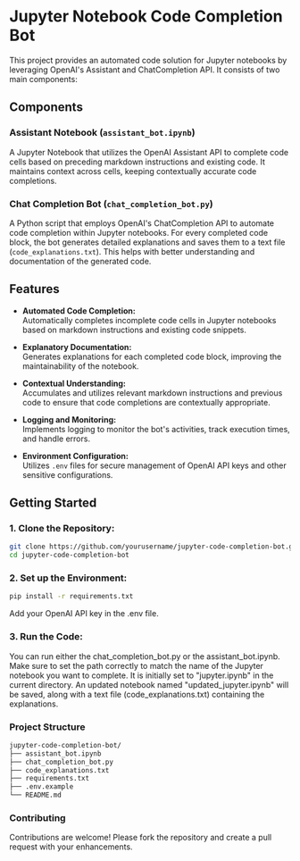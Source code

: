 # Jupyter Notebook Code Completion Bot

This project provides an automated code solution for Jupyter notebooks by leveraging OpenAI's Assistant and ChatCompletion API. It consists of two main components:

## Components

### Assistant Notebook (`assistant_bot.ipynb`)
A Jupyter Notebook that utilizes the OpenAI Assistant API to complete code cells based on preceding markdown instructions and existing code. It maintains context across cells, keeping contextually accurate code completions.

### Chat Completion Bot (`chat_completion_bot.py`)
A Python script that employs OpenAI's ChatCompletion API to automate code completion within Jupyter notebooks. For every completed code block, the bot generates detailed explanations and saves them to a text file (`code_explanations.txt`). This helps with better understanding and documentation of the generated code.

## Features

- **Automated Code Completion:**  
  Automatically completes incomplete code cells in Jupyter notebooks based on markdown instructions and existing code snippets.
  
- **Explanatory Documentation:**  
  Generates explanations for each completed code block, improving the maintainability of the notebook.

- **Contextual Understanding:**  
  Accumulates and utilizes relevant markdown instructions and previous code to ensure that code completions are contextually appropriate.

- **Logging and Monitoring:**  
  Implements logging to monitor the bot's activities, track execution times, and handle errors.

- **Environment Configuration:**  
  Utilizes `.env` files for secure management of OpenAI API keys and other sensitive configurations.

## Getting Started

### 1. Clone the Repository:
```bash
git clone https://github.com/yourusername/jupyter-code-completion-bot.git
cd jupyter-code-completion-bot
```
### 2. Set up the Environment:
```bash
pip install -r requirements.txt
```
Add your OpenAI API key in the .env file.

### 3. Run the Code: 
You can run either the chat_completion_bot.py or the assistant_bot.ipynb. Make sure to set the path correctly to match the name of the Jupyter notebook you want to complete. It is initially set to "jupyter.ipynb" in the current directory. An updated notebook named "updated_jupyter.ipynb" will be saved, along with a text file (code_explanations.txt) containing the explanations.

### Project Structure
```bash
jupyter-code-completion-bot/
├── assistant_bot.ipynb
├── chat_completion_bot.py
├── code_explanations.txt
├── requirements.txt
├── .env.example
└── README.md
```

### Contributing
Contributions are welcome! Please fork the repository and create a pull request with your enhancements.

